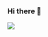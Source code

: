 ### Hi there 👋

<img src="https://github.com/TarunKohli1362/TarunKohli1362/blob/main/TARUN-SKYLINE.gif"></img>
<!--
**TarunKohli1362/TarunKohli1362** is a ✨ _special_ ✨ repository because its `README.md` (this file) appears on your GitHub profile.

Here are some ideas to get you started:

- 🔭 I’m currently working on ...
- 🌱 I’m currently learning ...
- 👯 I’m looking to collaborate on ...
- 🤔 I’m looking for help with ...
- 💬 Ask me about ...
- 📫 How to reach me: ...
- 😄 Pronouns: ...
- ⚡ Fun fact: ...
-->
